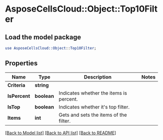 # AsposeCellsCloud::Object::Top10Filter 

## Load the model package
```perl
use AsposeCellsCloud::Object::Top10Filter;
```

## Properties
Name | Type | Description | Notes
------------ | ------------- | ------------- | -------------
**Criteria** | **string** |   |
**IsPercent** | **boolean** | Indicates whether the items is percent.  |
**IsTop** | **boolean** | Indicates whether it's top filter.  |
**Items** | **int** | Gets and sets the items of the filter.  |  

[[Back to Model list]](../README.md#documentation-for-models) [[Back to API list]](../README.md#documentation-for-api-endpoints) [[Back to README]](../README.md)

